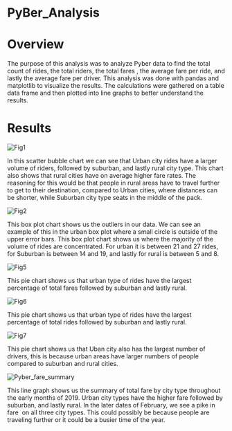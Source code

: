 # PyBer_Analysis

# Overview
The purpose of this analysis was to analyze Pyber data to find the total count of rides, the total riders, the total fares , the average fare per ride, and lastly the average fare per driver. This analysis was done with pandas and matplotlib to visualize the results. The calculations were gathered on a table data frame and then plotted into line graphs to better understand the results.

# Results

![Fig1](https://user-images.githubusercontent.com/95899763/152737020-2e91818b-1beb-4bc2-9e72-15e687627354.png)

In this scatter bubble chart we can see that Urban city rides have a larger volume of riders, followed by suburban, and lastly rural city type. This chart also shows that rural cities have on average higher fare rates. The reasoning for this would be that people in rural areas have to travel further to get to their destination, compared to Urban cities, where distances can be shorter, while Suburban city type seats in the middle of the pack.

![Fig2](https://user-images.githubusercontent.com/95899763/152737109-db7e7d1b-3f54-4b17-84ae-87fee8580255.png)

This box plot chart shows us the outliers in our data. We can see an example of this in the urban box plot where a small circle is outside of the upper error bars. This box plot chart shows us where the majority of the volume of rides are concentrated. For urban it is between 21 and 27 rides, for Suburban is between 14 and 19, and lastly for rural is between 5 and 8.

![Fig5](https://user-images.githubusercontent.com/95899763/152737180-af4e8c44-1f4a-470e-8728-3e0e62015a12.png)

This pie chart shows us that urban type of rides have the largest percentage of total fares followed by suburban and lastly rural.

![Fig6](https://user-images.githubusercontent.com/95899763/152737208-55949d30-91b8-4520-be55-6da76ac07d51.png)

This pie chart shows us that urban type of rides have the largest percentage of total rides followed by suburban and lastly rural.

![Fig7](https://user-images.githubusercontent.com/95899763/152737222-bc1ab8f2-957e-464e-81af-d84bccf831b1.png)

This pie chart shows us that Uban city also has the largest number of drivers, this is because urban areas have larger numbers of people compared to suburban and rural cities. 

![Pyber_fare_summary](https://user-images.githubusercontent.com/95899763/152737260-b6ed818d-3865-4e96-beb9-1ceb86206773.png)

This line graph shows us the summary of total fare by city type throughout the early months of 2019. Urban city types have the higher fare followed by suburban, and lastly rural. In the later dates of February, we see a pike in fare  on all three city types. This could possibly be because people are traveling further or it could be a busier time of the year. 
